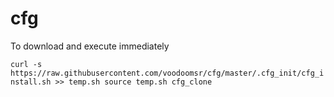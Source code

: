 # cfg

To download and execute immediately 

`curl -s https://raw.githubusercontent.com/voodoomsr/cfg/master/.cfg_init/cfg_install.sh >> temp.sh
source temp.sh
cfg_clone
`
